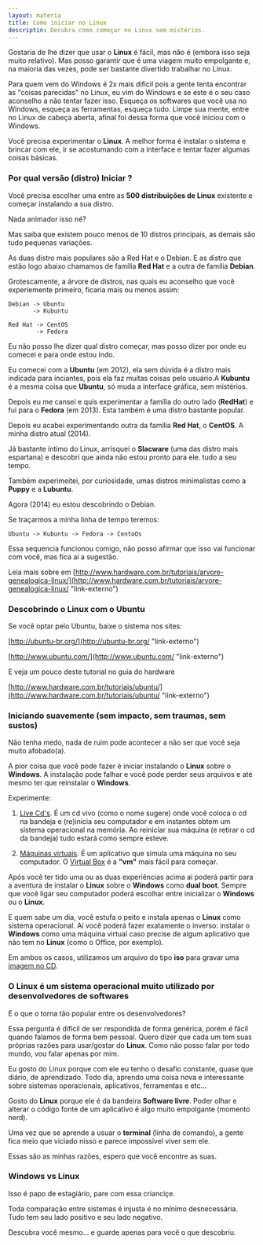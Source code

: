 ```yaml
---
layout: materia
title: Como iniciar no Linux
descriptin: Decubra como começar no Linux sem mistérios.
---
```


Gostaria de lhe dizer que usar o __Linux__ é fácil, mas não é (embora isso seja muito relativo). Mas posso garantir que é
uma viagem muito empolgante e, na maioria das vezes, pode ser bastante divertido trabalhar no Linux.

Para quem vem do Windows é 2x mais difícil pois a gente tenta encontrar as "coisas parecidas" no Linux, eu vim do Windows
e se este é o seu caso aconselho a não tentar fazer isso. Esqueça os softwares que você usa no Windows, esqueça as 
ferramentas, esqueça tudo. Limpe sua mente, entre no Linux de cabeça aberta, afinal foi dessa forma que você iniciou com
o Windows.

Você precisa experimentar o __Linux__. A melhor forma é instalar o sistema e brincar com ele, ir se acostumando com a 
interface e tentar fazer algumas coisas básicas.



### Por qual versão (distro) Iniciar ?


Você precisa escolher uma entre as __500 distribuições de Linux__ existente e começar instalando a sua distro.

Nada animador isso né?

Mas saiba que existem pouco menos de 10 distros principais, as demais são tudo pequenas variações.

As duas distro mais populares são a Red Hat e o Debian. E as distro que estão logo abaixo chamamos de família __Red Hat__ 
e a outra de família __Debian__.

Grotescamente, a árvore de distros, nas quais eu aconselho que você experiemente primeiro, ficaria mais ou menos assim:

    Debian -> Ubuntu
           -> Kubuntu

    Red Hat -> CentOS
            -> Fedora

Eu não posso lhe dizer qual distro começar, mas posso dizer por onde eu comecei e para onde estou indo.

Eu comecei com a __Ubuntu__ (em 2012), ela sem dúvida é a distro mais indicada para inciantes, pois ela faz muitas 
coisas pelo usuário.A __Kubuntu__ é a mesma coisa que __Ubuntu__, só muda a interface gráfica, sem mistérios.

Depois eu me cansei e quis experimentar a família do outro  lado (__RedHat__) e fui para o __Fedora__ (em 2013). Esta também
é uma distro bastante popular.

Depois eu acabei experimentando outra da família __Red Hat__, o __CentOS__. A minha distro atual (2014).

Já bastante íntimo do Linux, arrisquei o __Slacware__ (uma das distro mais espartana) e descobri que ainda não estou pronto
para ele. tudo a seu tempo.

Também experimeitei, por curiosidade, umas distros minimalistas como a __Puppy__ e a __Lubuntu__.

Agora (2014) eu estou descobrindo o Debian.

Se traçarmos a minha linha de tempo teremos:

    Ubuntu -> Kubuntu -> Fedora -> CentoOs

Essa sequencia funcionou comigo, não posso afirmar que isso vai funcionar com você, mas fica aí a sugestão.

Leia mais sobre em [http://www.hardware.com.br/tutoriais/arvore-genealogica-linux/](http://www.hardware.com.br/tutoriais/arvore-genealogica-linux/ "link-externo")



### Descobrindo o Linux com o Ubuntu

Se você optar pelo Ubuntu, baixe o sistema nos sites:

[http://ubuntu-br.org/](http://ubuntu-br.org/ "link-externo")

[http://www.ubuntu.com/](http://www.ubuntu.com/ "link-externo")

E veja um pouco deste tutorial no guia do hardware

[http://www.hardware.com.br/tutoriais/ubuntu/](http://www.hardware.com.br/tutoriais/ubuntu/ "link-externo")


### Iniciando suavemente (sem impacto, sem traumas, sem sustos)

Não tenha medo, nada de ruim pode acontecer a não ser que você seja muito afobado(a).

A pior coisa que você pode fazer é iniciar instalando o __Linux__ sobre o __Windows__. A instalação pode falhar e você 
pode perder seus arquivos e até mesmo ter que reinstalar o __Windows__.

Experimente:

1. [Live Cd's](http://pt.wikipedia.org/wiki/Live_CD "link-externo"). É um cd vivo (como o nome sugere) onde você coloca
o cd na bandeja e (re)inicia seu computador e em instantes obtem um sistema operacional na memória. Ao reiniciar sua 
máquina (e retirar o cd da bandeja) tudo estará como sempre esteve.

2. [Máquinas virtuais](http://en.wikipedia.org/wiki/List_of_live_CDs "link-externo"). É um aplicativo que simula uma 
máquina no seu computador. O [Virtual Box](https://www.virtualbox.org/ "link-externo") é a __"vm"__  mais fácil para começar.

Após você ter tido uma ou as duas experiências acima aí poderá partir para a aventura de instalar o __Linux__ sobre o 
__Windows__ como __dual boot__. Sempre que você ligar seu computador poderá escolhar entre inicializar o __Windows__ ou 
o __Linux__.

E quem sabe um dia, você estufa o peito e instala apenas o __Linux__ como sistema operacional. Aí você poderá fazer 
exatamente o inverso: instalar o __Windows__ como uma máquina virtual caso precise de algum aplicativo que não tem no 
__Linux__ (como o Office, por exemplo).

Em ambos os casos, utilizamos um arquivo do tipo __iso__ para gravar uma [imagem no CD](/linux/imagem-cd-iso/).


### O Linux é um sistema operacional muito utilizado por desenvolvedores de softwares

E o que o torna tão popular entre os desenvolvedores?

Essa pergunta é difícil de ser respondida de forma genérica, porém é fácil quando falamos de forma bem pessoal. Quero
dizer que cada um tem suas próprias razões para usar/gostar do __Linux__. Como não posso falar por todo mundo, vou falar 
apenas por mim.

Eu gosto do Linux porque com ele eu tenho o desafio constante, quase que diário, de aprendizado. Todo dia, aprendo uma 
coisa nova e interessante sobre sistemas operacionais, aplicativos, ferramentas e etc...

Gosto do __Linux__ porque ele é da bandeira __Software livre__. Poder olhar e alterar o código fonte de um  aplicativo é
algo muito empolgante (momento nerd).

Uma vez que se aprende a usuar o __terminal__ (linha de comando), a gente fica meio que viciado nisso e parece impossível
viver sem ele.

Essas são as minhas razões, espero que você encontre as suas.



### Windows vs Linux

Isso é papo de estagiário, pare com essa crianciçe.

Toda comparação entre sistemas é injusta é no mínimo desnecessária.
Tudo tem seu lado positivo e seu lado negativo.

Descubra você mesmo... e guarde apenas para você o que descobriu.